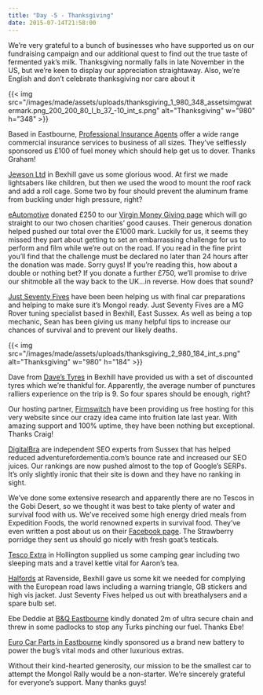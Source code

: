 ```yaml
---
title: "Day -5 - Thanksgiving"
date: 2015-07-14T21:58:00
---
```


We’re very grateful to a bunch of businesses who have supported us on our fundraising campaign and our additional quest to find out the true taste of fermented yak’s milk. Thanksgiving normally falls in late November in the US, but we’re keen to display our appreciation straightaway. Also, we’re English and don’t celebrate thanksgiving nor care about it

{{< img src="/images/made/assets/uploads/thanksgiving_1_980_348_assetsimgwatermark.png_200_200_80_l_b_37_-10_int_s.png" alt="Thanksgiving" w="980" h="348" >}}
  
Based in Eastbourne, <a href="https://www.professionalinsuranceagents.co.uk/" title="Professional Insurance Agents" target="_blank">Professional Insurance Agents</a> offer a wide range commercial insurance services to business of all sizes. They’ve selflessly sponsored us £100 of fuel money which should help get us to dover. Thanks Graham!

<a href="http://www.jewson.co.uk" title="Jewson" target="_blank">Jewson Ltd</a> in Bexhill gave us some glorious wood. At first we made lightsabers like children, but then we used the wood to mount the roof rack and add a roll cage. Some two by four should prevent the aluminum frame from buckling under high pressure, right?

<a href="http://www.eautomotive.co.uk/" title="eAutomotive" target="_blank">eAutomotive</a> donated £250 to our <a href="https://uk.virginmoneygiving.com/adventurefordementia" title="Virgin Money Giving" target="_blank">Virgin Money Giving page</a> which will go straight to our two chosen charities’ good causes. Their generous donation helped pushed our total over the £1000 mark. Luckily for us, it seems they missed they part about getting to set an embarrassing challenge for us to perform and film while we’re out on the road. If you read in the fine print you’ll find that the challenge must be declared no later than 24 hours after the donation was made. Sorry guys! If you’re reading this, how about a double or nothing bet? If you donate a further £750, we’ll promise to drive our shitmoble all the way back to the UK…in reverse. How does that sound?

<a href="http://www.justseventyfives.co.uk/" title="Just Seventy Fives" target="_blank"> Just Seventy Fives</a> have been been helping us with final car preparations and helping to make sure it’s Mongol ready. Just Seventy Fives are a MG Rover tuning specialist based in Bexhill, East Sussex. As well as being a top mechanic, Sean has been giving us many helpful tips to increase our chances of survival and to prevent our likely deaths.

{{< img src="/images/made/assets/uploads/thanksgiving_2_980_184_int_s.png" alt="Thanksgiving" w="980" h="184" >}}
          
Dave from <a href="https://plus.google.com/106035366644475288266" title="Dave's Tyres" target="_blank">Dave’s Tyres</a> in Bexhill have provided us with a set of discounted tyres which we’re thankful for. Apparently, the average number of punctures ralliers experience on the trip is 9. So four spares should be enough, right?

Our hosting partner, <a href="http://www.firmswitch.co.uk/" title="Firmswitch" target="_blank">Firmswitch</a> have been providing us free hosting for this very website since our crazy idea came into fruition late last year. With amazing support and 100% uptime, they have been nothing but exceptional. Thanks Craig!

<a href="http://www.digitalbra.com/" title="DigitalBra" target="_blank">DigitalBra</a> are independent SEO experts from Sussex that has helped reduced adventurefordementia.com’s bounce rate and increased our SEO juices. Our rankings are now pushed almost to the top of Google’s SERPs. It’s only slightly ironic that their site is down and they have no ranking in sight.

We’ve done some extensive research and apparently there are no Tescos in the Gobi Desert, so we thought it was best to take plenty of water and survival food with us. We’ve received some high energy dried meals from Expedition Foods, the world renowned experts in survival food. They’ve even written a post about us on their <a href="https://www.facebook.com/ExpeditionFoods/posts/10155813109320402" title="Expedition Foods" target="_blank">Facebook page</a>. The Strawberry porridge they sent us should go nicely with fresh goat’s testicals.

<a href="http://www.tesco.com" title="Tesco Extra" target="_blank">Tesco Extra</a> in Hollington supplied us some camping gear including two sleeping mats and a travel kettle vital for Aaron’s tea.

<a href="http://www.halfords.com/" title="Halfords" target="_blank">Halfords</a> at Ravenside, Bexhill gave us some kit we needed for complying with the European road laws including a warning triangle, GB stickers and high vis jacket. Just Seventy Fives helped us out with breathalysers and a spare bulb set.

Ebe Deddie at <a href="http://www.diy.com/store/eastbourne/BQ_EBE176" title="B&amp;Q" target="_blank">B&amp;Q Eastbourne</a> kindly donated 2m of ultra secure chain and threw in some padlocks to stop any Turks pinching our fuel. Thanks Ebe!

<a href="http://www.eurocarparts.com/eastbourne.html" title="Euro Car Parts" target="_blank">Euro Car Parts in Eastbourne</a> kindly sponsored us a brand new battery to power the bug’s vital mods and other luxurious extras.

Without their kind-hearted generosity, our mission to be the smallest car to attempt the Mongol Rally would be a non-starter. We’re sincerely grateful for everyone’s support. Many thanks guys!